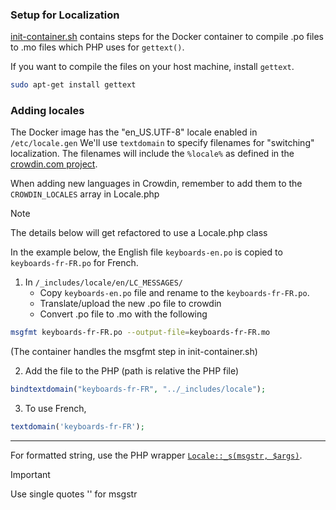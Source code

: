 ### Setup for Localization

[init-container.sh](../../resources/init-container.sh) contains steps for the Docker container to compile .po files to .mo files which PHP uses for `gettext()`.

If you want to compile the files on your host machine, install `gettext`.

```bash
sudo apt-get install gettext
```

### Adding locales

The Docker image has the "en_US.UTF-8" locale enabled in `/etc/locale.gen`
We'll use `textdomain` to specify filenames for "switching" localization. 
The filenames will include the `%locale%` as defined in the [crowdin.com project](https://crowdin.com/project/keymancom).

When adding new languages in Crowdin, remember to add them to the `CROWDIN_LOCALES` array in Locale.php

> [!NOTE]
> The details below will get refactored to use a Locale.php class

In the example below, the English file `keyboards-en.po` is copied to `keyboards-fr-FR.po` for French.

1. In `/_includes/locale/en/LC_MESSAGES/`
    * Copy `keyboards-en.po` file and rename to the `keyboards-fr-FR.po`.
    * Translate/upload the new .po file to crowdin
    * Convert .po file to .mo with the following

```bash
msgfmt keyboards-fr-FR.po --output-file=keyboards-fr-FR.mo
```

(The container handles the msgfmt step in init-container.sh)

2. Add the file to the PHP (path is relative the PHP file)

```php
bindtextdomain("keyboards-fr-FR", "../_includes/locale");
```

3. To use French,

```php
textdomain('keyboards-fr-FR');
```

----

For formatted string, use the PHP wrapper [`Locale::_s(msgstr, $args)`](./Locale.php).

> [!IMPORTANT] 
> Use single quotes '' for msgstr
